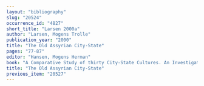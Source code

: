 ```yaml
---
layout: "bibliography"
slug: "20524"
occurrence_id: "4827"
short_title: "Larsen 2000a"
author: "Larsen, Mogens Trolle"
publication_year: "2000"
title: "The Old Assyrian City-State"
pages: "77-87"
editor: "Hansen, Mogens Herman"
book: "A Comparative Study of thirty City-State Cultures. An Investigation Conducted by the copenhagen Polis Centre (Copenhagen)"
title: "The Old Assyrian City-State"
previous_item: "20527"
---
```

